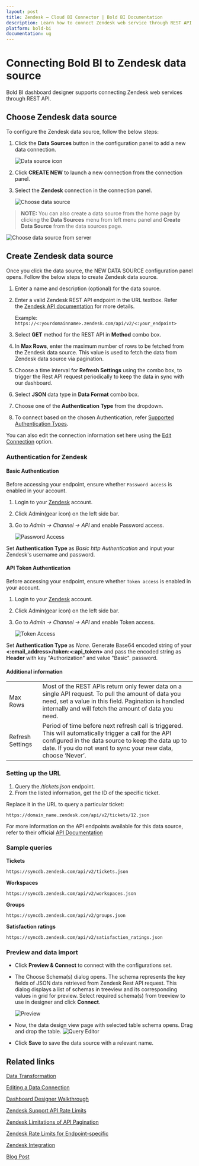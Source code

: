```yaml
---
layout: post
title: Zendesk – Cloud BI Connector | Bold BI Documentation
description: Learn how to connect Zendesk web service through REST API endpoint with Bold BI Cloud and create data source.
platform: bold-bi
documentation: ug
---
```


# Connecting Bold BI to Zendesk data source
Bold BI dashboard designer supports connecting Zendesk web services through REST API. 

## Choose Zendesk data source
To configure the Zendesk data source, follow the below steps:
1. Click the **Data Sources** button in the configuration panel to add a new data connection.

   ![Data source icon](/static/assets/working-with-datasource/data-connectors/images/common/DataSourcesIcon.png)

2. Click **CREATE NEW** to launch a new connection from the connection panel.
3. Select the **Zendesk** connection in the connection panel.

   ![Choose data source](/static/assets/working-with-datasource/data-connectors/images/Zendesk/ChooseDS.png)

> **NOTE:**  You can also create a data source from the home page by clicking the **Data Sources** menu from left menu panel and **Create Data Source** from the data sources page.

   ![Choose data source from server](/static/assets/working-with-datasource/data-connectors/images/Zendesk/ChooseDS_Server.png)


## Create Zendesk data source
Once you click the data source, the NEW DATA SOURCE configuration panel opens. Follow the below steps to create Zendesk data source.
1. Enter a name and description (optional) for the data source.
2. Enter a valid Zendesk REST API endpoint in the URL textbox. Refer the [Zendesk API documentation](https://developer.zendesk.com/rest_api/docs/zendesk-apis/resources) for more details.

    Example: `https://<:yourdomainname>.zendesk.com/api/v2/<:your_endpoint>`    

3. Select **GET** method for the REST API in **Method** combo box.
4. In **Max Rows**, enter the maximum number of rows to be fetched from the Zendesk data source. This value is used to fetch the data from Zendesk data source via pagination.
5. Choose a time interval for **Refresh Settings** using the combo box, to trigger the Rest API request periodically to keep the data in sync with our dashboard.  
6. Select **JSON** data type in **Data Format** combo box.
7. Choose one of the **Authentication Type** from the dropdown.
8. To connect based on the chosen Authentication, refer [Supported Authentication Types](/working-with-data-source/data-connectors/zendesk/#authentication-for-zendesk).

You can also edit the connection information set here using the [Edit Connection](/working-with-data-source/editing-a-data-connection/) option.

### Authentication for Zendesk

#### Basic Authentication
Before accessing your endpoint, ensure whether `Password access` is enabled in your account.
1. Login to your [Zendesk](https://www.zendesk.com/login/) account.
2. Click Admin(gear icon) on the left side bar.
3. Go to *Admin -> Channel -> API* and enable Password access.

   ![Password Access](/static/assets/working-with-datasource/data-connectors/images/Zendesk/PasswordAccess.png)

Set **Authentication Type** as *Basic http Authentication* and input your Zendesk's username and password.

#### API Token Authentication
Before accessing your endpoint, ensure whether `Token access` is enabled in your account.
1. Login to your [Zendesk](https://www.zendesk.com/login/) account.
2. Click Admin(gear icon) on the left side bar.
3. Go to *Admin -> Channel -> API* and enable Token access.

   ![Token Access](/static/assets/working-with-datasource/data-connectors/images/Zendesk/TokenAccess.png)

Set **Authentication Type** as *None*. Generate Base64 encoded string of your **&lt;:email_address&gt;/token:&lt;:api_token&gt;** and pass the encoded string  as **Header** with key "Authorization" and value "Basic". password.

#### Additional information
<table width="600">
<tr>
<td>
Max Rows
</td>
<td>
Most of the REST APIs return only fewer data on a single API request. To pull the amount of data you need, set a value in this field.  
Pagination is handled internally and will fetch the amount of data you need.
</td>
</tr>
<tr>
<td>
Refresh Settings
</td>
<td>
Period of time before next refresh call is triggered. This will automatically trigger a call for the API configured in the data source to keep the data up to date. If you do not want to sync your new data, choose ‘Never’.
</td>
</tr>
</table>

### Setting up the URL

1. Query the <i>/tickets.json</i> endpoint.
2. From the listed information, get the ID of the specific ticket.

Replace it in the URL to query a particular ticket:

`https://domain_name.zendesk.com/api/v2/tickets/12.json`

For more information on the API endpoints available for this data source, refer to their official [API Documentation](https://developer.zendesk.com/rest_api/docs/zendesk-apis/resources )

### Sample queries
**Tickets**

`https://syncdb.zendesk.com/api/v2/tickets.json`

**Workspaces**

`https://syncdb.zendesk.com/api/v2/workspaces.json`

**Groups**

`https://syncdb.zendesk.com/api/v2/groups.json`

**Satisfaction ratings**

`https://syncdb.zendesk.com/api/v2/satisfaction_ratings.json`


### Preview and data import
* Click **Preview & Connect** to connect with the configurations set.
* The Choose Schema(s) dialog opens. The schema represents the key fields of JSON data retrieved from Zendesk Rest API request. This dialog displays a list of schemas in treeview and its corresponding values in grid for preview. Select required schema(s) from treeview to use in designer and click **Connect**.

   ![Preview](/static/assets/working-with-datasource/data-connectors/images/common/Preview.png)

* Now, the data design view page with selected table schema opens. Drag and drop the table.
   ![Query Editor](/static/assets/working-with-datasource/data-connectors/images/common/QueryEditor.png)

* Click **Save** to save the data source with a relevant name.

## Related links
[Data Transformation](/working-with-data-source/transforming-data/joining-table/)

[Editing a Data Connection](/working-with-data-source/editing-a-data-connection/)   

[Dashboard Designer Walkthrough](/getting-started/creating-dashboard/)

[Zendesk Support API Rate Limits](https://developer.zendesk.com/rest_api/docs/support/introduction#rate-limits)

[Zendesk Limitations of API Pagination](https://develop.zendesk.com/hc/en-us/articles/360001068607#limit)

[Zendesk Rate Limits for Endpoint-specific](https://developer.zendesk.com/rest_api/docs/support/introduction#endpoint-specific-rate-limits)

[Zendesk Integration](https://www.boldbi.com/integrations/zendesk-support)

[Blog Post](https://www.boldbi.com/blog/zendesk-dashboard-example-for-monitoring-customer-service-performance-with-bold-bi)